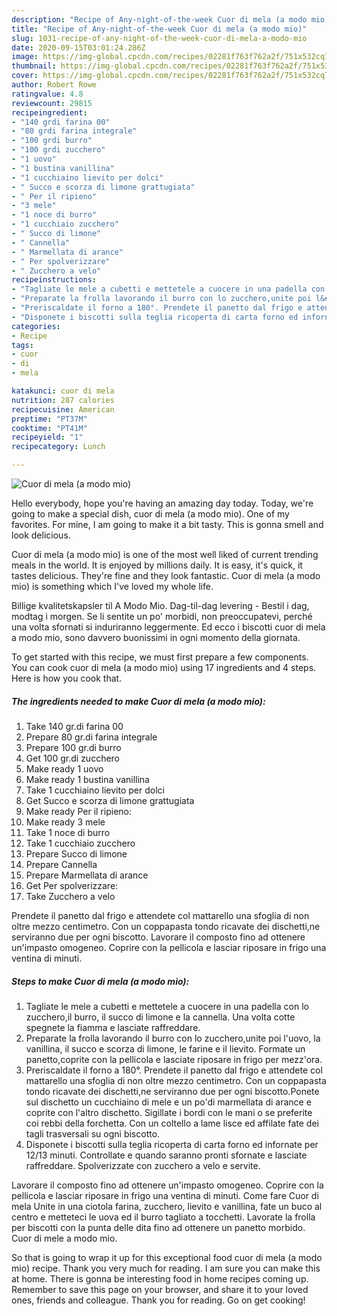 ```yaml
---
description: "Recipe of Any-night-of-the-week Cuor di mela (a modo mio)"
title: "Recipe of Any-night-of-the-week Cuor di mela (a modo mio)"
slug: 1031-recipe-of-any-night-of-the-week-cuor-di-mela-a-modo-mio
date: 2020-09-15T03:01:24.286Z
image: https://img-global.cpcdn.com/recipes/02281f763f762a2f/751x532cq70/cuor-di-mela-a-modo-mio-recipe-main-photo.jpg
thumbnail: https://img-global.cpcdn.com/recipes/02281f763f762a2f/751x532cq70/cuor-di-mela-a-modo-mio-recipe-main-photo.jpg
cover: https://img-global.cpcdn.com/recipes/02281f763f762a2f/751x532cq70/cuor-di-mela-a-modo-mio-recipe-main-photo.jpg
author: Robert Rowe
ratingvalue: 4.8
reviewcount: 29815
recipeingredient:
- "140 grdi farina 00"
- "80 grdi farina integrale"
- "100 grdi burro"
- "100 grdi zucchero"
- "1 uovo"
- "1 bustina vanillina"
- "1 cucchiaino lievito per dolci"
- " Succo e scorza di limone grattugiata"
- " Per il ripieno"
- "3 mele"
- "1 noce di burro"
- "1 cucchiaio zucchero"
- " Succo di limone"
- " Cannella"
- " Marmellata di arance"
- " Per spolverizzare"
- " Zucchero a velo"
recipeinstructions:
- "Tagliate le mele a cubetti e mettetele a cuocere in una padella con lo zucchero,il burro, il succo di limone e la cannella. Una volta cotte spegnete la fiamma e lasciate raffreddare."
- "Preparate la frolla lavorando il burro con lo zucchero,unite poi l&#39;uovo, la vanillina, il succo e scorza di limone, le farine e il lievito. Formate un panetto,coprite con la pellicola e lasciate riposare in frigo per mezz&#39;ora."
- "Preriscaldate il forno a 180°. Prendete il panetto dal frigo e attendete col mattarello una sfoglia di non oltre mezzo centimetro. Con un coppapasta tondo ricavate dei dischetti,ne serviranno due per ogni biscotto.Ponete sul dischetto un cucchiaino di mele e un po&#39;di marmellata di arance e coprite con l&#39;altro dischetto. Sigillate i bordi con le mani o se preferite coi rebbi della forchetta. Con un coltello a lame lisce ed affilate fate dei tagli trasversali su ogni biscotto."
- "Disponete i biscotti sulla teglia ricoperta di carta forno ed infornate per 12/13 minuti. Controllate e quando saranno pronti sfornate e lasciate raffreddare. Spolverizzate con zucchero a velo e servite."
categories:
- Recipe
tags:
- cuor
- di
- mela

katakunci: cuor di mela 
nutrition: 287 calories
recipecuisine: American
preptime: "PT37M"
cooktime: "PT41M"
recipeyield: "1"
recipecategory: Lunch

---
```



![Cuor di mela (a modo mio)](https://img-global.cpcdn.com/recipes/02281f763f762a2f/751x532cq70/cuor-di-mela-a-modo-mio-recipe-main-photo.jpg)

Hello everybody, hope you're having an amazing day today. Today, we're going to make a special dish, cuor di mela (a modo mio). One of my favorites. For mine, I am going to make it a bit tasty. This is gonna smell and look delicious.

Cuor di mela (a modo mio) is one of the most well liked of current trending meals in the world. It is enjoyed by millions daily. It is easy, it's quick, it tastes delicious. They're fine and they look fantastic. Cuor di mela (a modo mio) is something which I've loved my whole life.

Billige kvalitetskapsler til A Modo Mio. Dag-til-dag levering - Bestil i dag, modtag i morgen. Se li sentite un po&#39; morbidi, non preoccupatevi, perché una volta sfornati si induriranno leggermente. Ed ecco i biscotti cuor di mela a modo mio, sono davvero buonissimi in ogni momento della giornata.


To get started with this recipe, we must first prepare a few components. You can cook cuor di mela (a modo mio) using 17 ingredients and 4 steps. Here is how you cook that.

<!--inarticleads1-->

##### The ingredients needed to make Cuor di mela (a modo mio):

1. Take 140 gr.di farina 00
1. Prepare 80 gr.di farina integrale
1. Prepare 100 gr.di burro
1. Get 100 gr.di zucchero
1. Make ready 1 uovo
1. Make ready 1 bustina vanillina
1. Take 1 cucchiaino lievito per dolci
1. Get  Succo e scorza di limone grattugiata
1. Make ready  Per il ripieno:
1. Make ready 3 mele
1. Take 1 noce di burro
1. Take 1 cucchiaio zucchero
1. Prepare  Succo di limone
1. Prepare  Cannella
1. Prepare  Marmellata di arance
1. Get  Per spolverizzare:
1. Take  Zucchero a velo


Prendete il panetto dal frigo e attendete col mattarello una sfoglia di non oltre mezzo centimetro. Con un coppapasta tondo ricavate dei dischetti,ne serviranno due per ogni biscotto. Lavorare il composto fino ad ottenere un&#39;impasto omogeneo. Coprire con la pellicola e lasciar riposare in frigo una ventina di minuti. 

<!--inarticleads2-->

##### Steps to make Cuor di mela (a modo mio):

1. Tagliate le mele a cubetti e mettetele a cuocere in una padella con lo zucchero,il burro, il succo di limone e la cannella. Una volta cotte spegnete la fiamma e lasciate raffreddare.
1. Preparate la frolla lavorando il burro con lo zucchero,unite poi l&#39;uovo, la vanillina, il succo e scorza di limone, le farine e il lievito. Formate un panetto,coprite con la pellicola e lasciate riposare in frigo per mezz&#39;ora.
1. Preriscaldate il forno a 180°. Prendete il panetto dal frigo e attendete col mattarello una sfoglia di non oltre mezzo centimetro. Con un coppapasta tondo ricavate dei dischetti,ne serviranno due per ogni biscotto.Ponete sul dischetto un cucchiaino di mele e un po&#39;di marmellata di arance e coprite con l&#39;altro dischetto. Sigillate i bordi con le mani o se preferite coi rebbi della forchetta. Con un coltello a lame lisce ed affilate fate dei tagli trasversali su ogni biscotto.
1. Disponete i biscotti sulla teglia ricoperta di carta forno ed infornate per 12/13 minuti. Controllate e quando saranno pronti sfornate e lasciate raffreddare. Spolverizzate con zucchero a velo e servite.


Lavorare il composto fino ad ottenere un&#39;impasto omogeneo. Coprire con la pellicola e lasciar riposare in frigo una ventina di minuti. Come fare Cuor di mela Unite in una ciotola farina, zucchero, lievito e vanillina, fate un buco al centro e metteteci le uova ed il burro tagliato a tocchetti. Lavorate la frolla per biscotti con la punta delle dita fino ad ottenere un panetto morbido. Cuor di mele a modo mio. 

So that is going to wrap it up for this exceptional food cuor di mela (a modo mio) recipe. Thank you very much for reading. I am sure you can make this at home. There is gonna be interesting food in home recipes coming up. Remember to save this page on your browser, and share it to your loved ones, friends and colleague. Thank you for reading. Go on get cooking!
